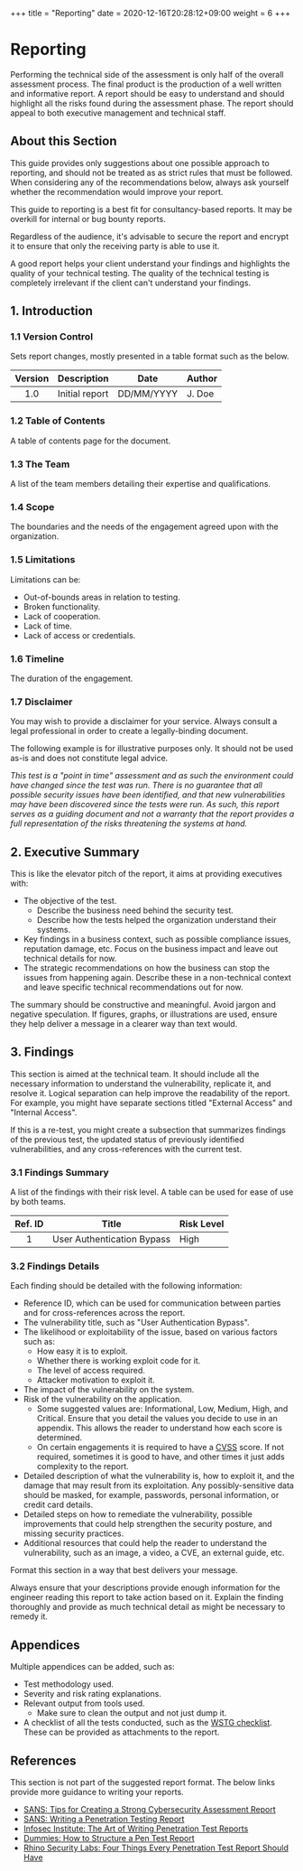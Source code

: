 +++
title = "Reporting"
date =  2020-12-16T20:28:12+09:00
weight = 6
+++

# Reporting

Performing the technical side of the assessment is only half of the overall assessment process. The final product is the production of a well written and informative report. A report should be easy to understand and should highlight all the risks found during the assessment phase. The report should appeal to both executive management and technical staff.

## About this Section

This guide provides only suggestions about one possible approach to reporting, and should not be treated as as strict rules that must be followed. When considering any of the recommendations below, always ask yourself whether the recommendation would improve your report.

This guide to reporting is a best fit for consultancy-based reports. It may be overkill for internal or bug bounty reports.

Regardless of the audience, it's advisable to secure the report and encrypt it to ensure that only the receiving party is able to use it.

A good report helps your client understand your findings and highlights the quality of your technical testing. The quality of the technical testing is completely irrelevant if the client can't understand your findings.

## 1. Introduction

### 1.1 Version Control

Sets report changes, mostly presented in a table format such as the below.

| Version | Description | Date | Author |
|:-------:|-------------|------|--------|
| 1.0 | Initial report | DD/MM/YYYY | J. Doe |

### 1.2 Table of Contents

A table of contents page for the document.

### 1.3 The Team

A list of the team members detailing their expertise and qualifications.

### 1.4 Scope

The boundaries and the needs of the engagement agreed upon with the organization.

### 1.5 Limitations

Limitations can be:

- Out-of-bounds areas in relation to testing.
- Broken functionality.
- Lack of cooperation.
- Lack of time.
- Lack of access or credentials.

### 1.6 Timeline

The duration of the engagement.

### 1.7 Disclaimer

You may wish to provide a disclaimer for your service. Always consult a legal professional in order to create a legally-binding document.

The following example is for illustrative purposes only. It should not be used as-is and does not constitute legal advice.

*This test is a "point in time" assessment and as such the environment could have changed since the test was run. There is no guarantee that all possible security issues have been identified, and that new vulnerabilities may have been discovered since the tests were run. As such, this report serves as a guiding document and not a warranty that the report provides a full representation of the risks threatening the systems at hand.*

## 2. Executive Summary

This is like the elevator pitch of the report, it aims at providing executives with:

- The objective of the test.
    - Describe the business need behind the security test.
    - Describe how the tests helped the organization understand their systems.
- Key findings in a business context, such as possible compliance issues, reputation damage, etc. Focus on the business impact and leave out technical details for now.
- The strategic recommendations on how the business can stop the issues from happening again. Describe these in a non-technical context and leave specific technical recommendations out for now.

The summary should be constructive and meaningful. Avoid jargon and negative speculation. If figures, graphs, or illustrations are used, ensure they help deliver a message in a clearer way than text would.

## 3. Findings

This section is aimed at the technical team. It should include all the necessary information to understand the vulnerability, replicate it, and resolve it. Logical separation can help improve the readability of the report. For example, you might have separate sections titled "External Access" and "Internal Access".

If this is a re-test, you might create a subsection that summarizes findings of the previous test, the updated status of previously identified vulnerabilities, and any cross-references with the current test.

### 3.1 Findings Summary

A list of the findings with their risk level. A table can be used for ease of use by both teams.

| Ref. ID |  Title | Risk Level |
|:------------:|--------|------------|
| 1 | User Authentication Bypass | High |

### 3.2 Findings Details

Each finding should be detailed with the following information:

- Reference ID, which can be used for communication between parties and for cross-references across the report.
- The vulnerability title, such as "User Authentication Bypass".
- The likelihood or exploitability of the issue, based on various factors such as:
    - How easy it is to exploit.
    - Whether there is working exploit code for it.
    - The level of access required.
    - Attacker motivation to exploit it.
- The impact of the vulnerability on the system.
- Risk of the vulnerability on the application.
    - Some suggested values are: Informational, Low, Medium, High, and Critical. Ensure that you detail the values you decide to use in an appendix. This allows the reader to understand how each score is determined.
    - On certain engagements it is required to have a [CVSS](https://www.first.org/cvss/) score. If not required, sometimes it is good to have, and other times it just adds complexity to the report.
- Detailed description of what the vulnerability is, how to exploit it, and the damage that may result from its exploitation. Any possibly-sensitive data should be masked, for example, passwords, personal information, or credit card details.
- Detailed steps on how to remediate the vulnerability, possible improvements that could help strengthen the security posture, and missing security practices.
- Additional resources that could help the reader to understand the vulnerability, such as an image, a video, a CVE, an external guide, etc.

Format this section in a way that best delivers your message.

Always ensure that your descriptions provide enough information for the engineer reading this report to take action based on it. Explain the finding thoroughly and provide as much technical detail as might be necessary to remedy it.

## Appendices

Multiple appendices can be added, such as:

- Test methodology used.
- Severity and risk rating explanations.
- Relevant output from tools used.
    - Make sure to clean the output and not just dump it.
- A checklist of all the tests conducted, such as the [WSTG checklist](https://github.com/OWASP/wstg/tree/master/checklist). These can be provided as attachments to the report.

## References

This section is not part of the suggested report format. The below links provide more guidance to writing your reports.

- [SANS: Tips for Creating a Strong Cybersecurity Assessment Report](https://www.sans.org/blog/tips-for-creating-a-strong-cybersecurity-assessment-report/)
- [SANS: Writing a Penetration Testing Report](https://www.sans.org/reading-room/whitepapers/bestprac/paper/33343)
- [Infosec Institute: The Art of Writing Penetration Test Reports](https://resources.infosecinstitute.com/topic/writing-penetration-testing-reports/)
- [Dummies: How to Structure a Pen Test Report](https://www.dummies.com/computers/macs/security/how-to-structure-a-pen-test-report/)
- [Rhino Security Labs: Four Things Every Penetration Test Report Should Have](https://rhinosecuritylabs.com/penetration-testing/four-things-every-penetration-test-report/)
